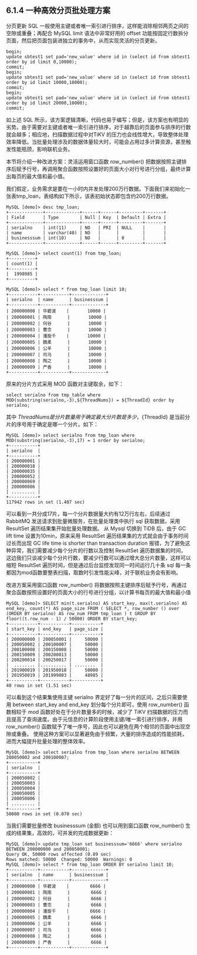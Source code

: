## 6.1.4 一种高效分页批处理方案

分页更新 SQL 一般使用主键或者唯一索引进行排序，这样能消除相邻两页之间的空隙或重叠；再配合 MySQL limit 语法中非常好用的 offset 功能按固定行数拆分页面，然后把页面包装进独立的事务中，从而实现灵活的分页更新。

```
begin;
update sbtest1 set pad='new_value' where id in (select id from sbtest1 order by id limit 0,10000);
commit;
begin;
update sbtest1 set pad='new_value' where id in (select id from sbtest1 order by id limit 10000,10000);
commit;
begin;
update sbtest1 set pad='new_value' where id in (select id from sbtest1 order by id limit 20000,10000);
commit;
```
如上述 SQL 所示，该方案逻辑清晰，代码也易于编写；但是，该方案也有明显的劣势。由于需要对主键或者唯一索引进行排序，对于越靠后的页面参与排序的行数就会越多；相应地，扫描数据过程中对TiKV 的压力也会线性增大，导致整体处理效率降低。当批量处理涉及的数据体量较大时，可能会占用过多计算资源，甚至触发性能瓶颈，影响联机业务。

本节将介绍一种改进方案：灵活运用窗口函数 row_number() 把数据按照主键排序后赋予行号，再调用聚合函数按照设置好的页面大小对行号进行分组，最终计算出每页的最大值和最小值。

我们假定，业务需求是要在一小时内并发处理200万行数据。下面我们来初始化一张表tmp_loan，表结构如下所示，该表初始状态即包含约200万行数据。

```
MySQL [demo]> desc tmp_loan;
+-------------+-------------+------+------+---------+-------+
| Field       | Type        | Null | Key  | Default | Extra |
+-------------+-------------+------+------+---------+-------+
| serialno    | int(11)     | NO   | PRI  | NULL    |       |
| name        | varchar(40) | NO   |      |         |       |
| businesssum | int(10)     | NO   |      | 0       |       |
+-------------+-------------+------+------+---------+-------+

MySQL [demo]> select count(1) from tmp_loan;
+----------+
| count(1) |
+----------+
|  1998985 |
+----------+

MySQL [demo]> select * from tmp_loan limit 10;
+-----------+-----------+-------------+
| serialno  | name      | businesssum |
+-----------+-----------+-------------+
| 200000000 | 华碧波    |       10000 |
| 200000001 | 陶南      |       10000 |
| 200000002 | 何谷      |       10000 |
| 200000003 | 曹念      |       10000 |
| 200000004 | 潘旋千    |       10000 |
| 200000005 | 魏柔      |       10000 |
| 200000006 | 公羊      |       10000 |
| 200000007 | 司马      |       10000 |
| 200000008 | 陶之      |       10000 |
| 200000009 | 严香      |       10000 |
+-----------+-----------+-------------+
```

原来的分片方式采用 MOD 函数对主键取余，如下：
```
select serialno from tmp_table where MOD(substring(serialno,-3),${ThreadNums}) = ${ThreadId} order by serialno;
```
其中 ${ThreadNums} 是分片数量用于确定最大分片数是多少，${ThreadId} 是当前分片的序号用于确定是哪一个分片。如下：   
```
MySQL [demo]> select serialno from tmp_loan where MOD(substring(serialno,-3),17) = 1 order by serialno;
+-----------+
| serialno  |
+-----------+
| 200000001 |
| 200000018 |
| 200000035 |
| 200000052 |
| 200000069 |
| 200000086 |
| ......... |
+-----------+
117942 rows in set (1.407 sec)
```
可以看到一共分成17片，每一个分片数据量大约有12万行左右，后续通过 RabbitMQ 发送请求到批量微服务，在批量处理类中执行 sql 获取数据，采用 ResultSet 遍历结果集开始批量处理数据。
从 Mysql 切换到 TiDB 后，由于 GC lift time 设置为10min，原来采用 ResultSet 遍历结果集的方式就会由于事务时间过长而出现 GC life time is shorter than transaction duration 报错，为了避免这种异常，我们需要减少每个分片的行数以及控制 ResultSet 遍历数据集的时间，这边我们只谈减少每个分片行数，要减少行数可以通过增大总分片数量，这样可以缩短 ResultSet 遍历时间，但是通过后台监控发现同一时间运行几十条 sql 每一条都因为mod函数要整表扫描，取数时引发性能尖峰，对于联机业务会有影响。

改进方案采用窗口函数 row_number() 将数据按照主键排序后赋予行号，再通过聚合函数按照设置好的页面大小的行号进行分组，以计算书每页的最大值和最小值

```
MySQL [demo]> SELECT min(t.serialno) AS start_key, max(t.serialno) AS end_key, count(*) AS page_size FROM ( SELECT *, row_number () over (ORDER BY serialno) AS row_num FROM tmp_loan ) t GROUP BY floor((t.row_num - 1) / 50000) ORDER BY start_key;
+-----------+-----------+-----------+
| start_key | end_key   | page_size |
+-----------+-----------+-----------+
| 200000000 | 200050001 |     50000 |
| 200050002 | 200100007 |     50000 |
| 200100008 | 200150008 |     50000 |
| 200150009 | 200200013 |     50000 |
| 200200014 | 200250017 |     50000 |
|  ........ |.......... | ........  |
| 201900019 | 201950018 |     50000 |
| 201950019 | 201999003 |     48985 |
+-----------+-----------+-----------+
40 rows in set (1.51 sec)
```
可以看到这个结果集使用主键 serialno 界定好了每一分片的区间，之后只需要使用 between start_key and end_key 划分每个分片即可，使用 row_number() 函数相较于 mod 函数好处在于分片数量多的时候，减少了 TiKV 扫描数据的压力而且提高了查询速度。由于元信息的计算阶段使用主键/唯一索引进行排序，并用 row_number() 函数赋予了唯一序号，因此也可以避免在两个相邻的页面中出现空隙或重叠。
使用这种方案可以显著避免由于频繁，大量的排序造成的性能损耗，进而大幅提升批量处理的整体效率。

```
MySQL [demo]> select serialno from tmp_loan where serialno BETWEEN 200050002 and 200100007;
+-----------+
| serialno  |
+-----------+
| 200050002 |
| 200050003 |
| 200050004 |
| 200050005 |
| 200050006 |
| ......... |
+-----------+
50000 rows in set (0.070 sec)
```
当我们需要批量修改 businesssum (金额) 也可以用到窗口函数 row_number() 生成的结果集，高效的，可并发的完成数据更新：
```
MySQL [demo]> update tmp_loan set businesssum='6666' where serialno BETWEEN 200000000 and 200050001;
Query OK, 50000 rows affected (0.89 sec)
Rows matched: 50000  Changed: 50000  Warnings: 0
MySQL [demo]> select * from tmp_loan ORDER BY serialno limit 10;
+-----------+-----------+-------------+
| serialno  | name      | businesssum |
+-----------+-----------+-------------+
| 200000000 | 华碧波    |        6666 |
| 200000001 | 陶南      |        6666 |
| 200000002 | 何谷      |        6666 |
| 200000003 | 曹念      |        6666 |
| 200000004 | 潘旋千    |        6666 |
| 200000005 | 魏柔      |        6666 |
| 200000006 | 公羊      |        6666 |
| 200000007 | 司马      |        6666 |
| 200000008 | 陶之      |        6666 |
| 200000009 | 严香      |        6666 |
+-----------+-----------+-------------+
```
